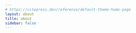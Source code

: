 ```yaml
---
# https://vitepress.dev/reference/default-theme-home-page
layout: about
title: about
sidebar: false
---
```


<!-- ::: v-pre
{{ This will be displayed as-is }}
:::

```js-vue
Hello {{ 1 + 1 }}
``` -->

<!-- <MyHome/> -->
